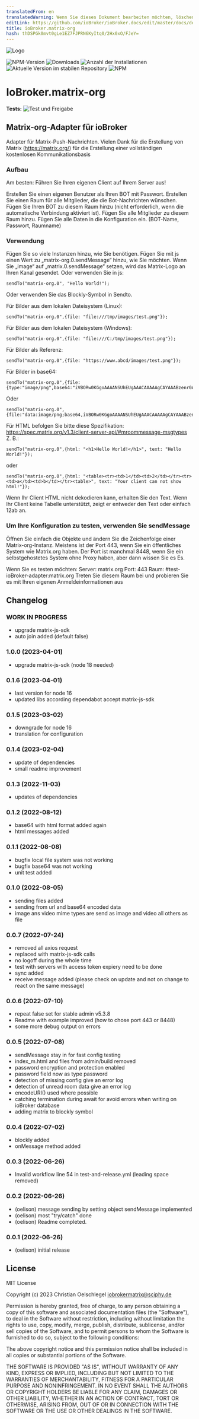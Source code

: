 ```yaml
---
translatedFrom: en
translatedWarning: Wenn Sie dieses Dokument bearbeiten möchten, löschen Sie bitte das Feld "translationsFrom". Andernfalls wird dieses Dokument automatisch erneut übersetzt
editLink: https://github.com/ioBroker/ioBroker.docs/edit/master/docs/de/adapterref/iobroker.matrix-org/README.md
title: ioBroker.matrix-org
hash: thDSPGk0mvt0gLe1EZ7FJPRN6KyItq0/2Hx0xO/FJeY=
---
```

![Logo](../../../en/adapterref/iobroker.matrix-org/admin/matrix-logo.png)

![NPM-Version](https://img.shields.io/npm/v/iobroker.matrix-org.svg)
![Downloads](https://img.shields.io/npm/dm/iobroker.matrix-org.svg)
![Anzahl der Installationen](https://iobroker.live/badges/matrix-org-installed.svg)
![Aktuelle Version im stabilen Repository](https://iobroker.live/badges/matrix-org-stable.svg)
![NPM](https://nodei.co/npm/iobroker.matrix-org.png?downloads=true)

# IoBroker.matrix-org
**Tests:** ![Test und Freigabe](https://github.com/oelison/ioBroker.matrix-org/workflows/Test%20and%20Release/badge.svg)

## Matrix-org-Adapter für ioBroker
Adapter für Matrix-Push-Nachrichten. Vielen Dank für die Erstellung von Matrix (https://matrix.org/) für die Erstellung einer vollständigen kostenlosen Kommunikationsbasis

### Aufbau
Am besten: Führen Sie Ihren eigenen Client auf Ihrem Server aus!

Erstellen Sie einen eigenen Benutzer als Ihren BOT mit Passwort. Erstellen Sie einen Raum für alle Mitglieder, die die Bot-Nachrichten wünschen. Fügen Sie Ihren BOT zu diesem Raum hinzu (nicht erforderlich, wenn die automatische Verbindung aktiviert ist). Fügen Sie alle Mitglieder zu diesem Raum hinzu. Fügen Sie alle Daten in die Konfiguration ein. (BOT-Name, Passwort, Raumname)

### Verwendung
Fügen Sie so viele Instanzen hinzu, wie Sie benötigen. Fügen Sie mit js einen Wert zu „matrix-org.0.sendMessage“ hinzu, wie Sie möchten. Wenn Sie „image“ auf „matrix.0.sendMessage“ setzen, wird das Matrix-Logo an Ihren Kanal gesendet.
Oder verwenden Sie in js:

```
sendTo("matrix-org.0", "Hello World!");
```

Oder verwenden Sie das Blockly-Symbol in Sendto.

Für Bilder aus dem lokalen Dateisystem (Linux):

```
sendTo("matrix-org.0",{file: "file:///tmp/images/test.png"});
```

Für Bilder aus dem lokalen Dateisystem (Windows):

``` 
sendTo("matrix-org.0",{file: "file:///C:/tmp/images/test.png"});
```

Für Bilder als Referenz:

```
sendTo("matrix-org.0",{file: "https://www.abcd/images/test.png"});
```

Für Bilder in base64:

```
sendTo("matrix-org.0",{file:{type:"image/png",base64:"iVBORw0KGgoAAAANSUhEUgAAACAAAAAgCAYAAABzenr0AAAAAXNSR0IArs4c6QAAAARnQU1BAACxjwv8YQUAAAAJcEhZcwAADsMAAA7DAcdvqGQAAACmSURBVFhH7ZdhCoAgDEZnd9D737T8xJkNNY1Ef+yB2LTcC1qWOT20kCBgjIkh0WwfmeuIxyGYnRzIPElgFSqgAvsKOOdCzeZ1y7EcZzDG16HvwtckihLdA4xxk3HeGGttc17Cc+lN6Ds/dlO6w6/ItQHn7H4GcDK3Em/zNboE5KKjcQstQxVQARVYLlDdC2YzvBfMQgVUYB8BlMWfn2E1ZJ7Fv+dEF0UZoNhXp9NnAAAAAElFTkSuQmCC"}});
```

Oder

```
sendTo("matrix-org.0",{file:"data:image/png;base64,iVBORw0KGgoAAAANSUhEUgAAACAAAAAgCAYAAABzenr0AAAAAXNSR0IArs4c6QAAAARnQU1BAACxjwv8YQUAAAAJcEhZcwAADsMAAA7DAcdvqGQAAACmSURBVFhH7ZdhCoAgDEZnd9D737T8xJkNNY1Ef+yB2LTcC1qWOT20kCBgjIkh0WwfmeuIxyGYnRzIPElgFSqgAvsKOOdCzeZ1y7EcZzDG16HvwtckihLdA4xxk3HeGGttc17Cc+lN6Ds/dlO6w6/ItQHn7H4GcDK3Em/zNboE5KKjcQstQxVQARVYLlDdC2YzvBfMQgVUYB8BlMWfn2E1ZJ7Fv+dEF0UZoNhXp9NnAAAAAElFTkSuQmCC"});
```

Für HTML befolgen Sie bitte diese Spezifikation: https://spec.matrix.org/v1.3/client-server-api/#mroommessage-msgtypes Z. B.:

```
sendTo("matrix-org.0",{html: "<h1>Hello World!</h1>", text: "Hello World!"});
```

oder

```
sendTo("matrix-org.0",{html: "<table><tr><td>1</td><td>2</td></tr><tr><td>a</td><td>b</td></tr><table>", text: "Your client can not show html!"});
```

Wenn Ihr Client HTML nicht dekodieren kann, erhalten Sie den Text.
Wenn Ihr Client keine Tabelle unterstützt, zeigt er entweder den Text oder einfach 12ab an.

### Um Ihre Konfiguration zu testen, verwenden Sie sendMessage
Öffnen Sie einfach die Objekte und ändern Sie die Zeichenfolge einer Matrix-org-Instanz. Meistens ist der Port 443, wenn Sie ein öffentliches System wie Matrix.org haben. Der Port ist manchmal 8448, wenn Sie ein selbstgehostetes System ohne Proxy haben, aber dann wissen Sie es Es.

Wenn Sie es testen möchten: Server: matrix.org Port: 443 Raum: #test-ioBroker-adapter:matrix.org Treten Sie diesem Raum bei und probieren Sie es mit Ihren eigenen Anmeldeinformationen aus

## Changelog
<!--
    Placeholder for the next version (at the beginning of the line):
    ### **WORK IN PROGRESS**
-->
### **WORK IN PROGRESS**
* upgrade matrix-js-sdk
* auto join added (default false)

### 1.0.0 (2023-04-01)
* upgrade matrix-js-sdk (node 18 needed)

### 0.1.6 (2023-04-01)
* last version for node 16
* updated libs according dependabot accept matrix-js-sdk

### 0.1.5 (2023-03-02)
* downgrade for node 16
* translation for configuration

### 0.1.4 (2023-02-04)
* update of dependencies
* small readme improvement

### 0.1.3 (2022-11-03)
* updates of dependencies

### 0.1.2 (2022-08-12)
* base64 with html format added again
* html messages added

### 0.1.1 (2022-08-08)
* bugfix local file system was not working
* bugfix base64 was not working
* unit test added

### 0.1.0 (2022-08-05)
* sending files added
* sending from url and base64 encoded data
* image ans video mime types are send as image and video all others as file

### 0.0.7 (2022-07-24)
* removed all axios request
* replaced with matrix-js-sdk calls
* no logoff during the whole time
* test with servers with access token expiery need to be done
* sync added
* receive message added (please check on update and not on change to react on the same message)

### 0.0.6 (2022-07-10)
* repeat false set for stable admin v5.3.8
* Readme with example improved (how to chose port 443 or 8448)
* some more debug output on errors

### 0.0.5 (2022-07-08)
* sendMessage stay in for fast config testing
* index_m.html and files from admin/build removed
* password encryption and protection enabled
* password field now as type password
* detection of missing config give an error log
* detection of unread room data give an error log
* encodeURI() used where possible
* catching termination during await for avoid errors when writing on ioBroker database
* adding matrix to blockly symbol

### 0.0.4 (2022-07-02)
* blockly added
* onMessage method added

### 0.0.3 (2022-06-26)
* Invalid workflow line 54 in test-and-release.yml (leading space removed)

### 0.0.2 (2022-06-26)
* (oelison) message sending by setting object sendMessage implemented
* (oelison) most "try/catch" done
* (oelison) Readme completed.

### 0.0.1 (2022-06-26)
* (oelison) initial release

## License
MIT License

Copyright (c) 2023 Christian Oelschlegel <iobrokermatrix@sciphy.de>

Permission is hereby granted, free of charge, to any person obtaining a copy
of this software and associated documentation files (the "Software"), to deal
in the Software without restriction, including without limitation the rights
to use, copy, modify, merge, publish, distribute, sublicense, and/or sell
copies of the Software, and to permit persons to whom the Software is
furnished to do so, subject to the following conditions:

The above copyright notice and this permission notice shall be included in all
copies or substantial portions of the Software.

THE SOFTWARE IS PROVIDED "AS IS", WITHOUT WARRANTY OF ANY KIND, EXPRESS OR
IMPLIED, INCLUDING BUT NOT LIMITED TO THE WARRANTIES OF MERCHANTABILITY,
FITNESS FOR A PARTICULAR PURPOSE AND NONINFRINGEMENT. IN NO EVENT SHALL THE
AUTHORS OR COPYRIGHT HOLDERS BE LIABLE FOR ANY CLAIM, DAMAGES OR OTHER
LIABILITY, WHETHER IN AN ACTION OF CONTRACT, TORT OR OTHERWISE, ARISING FROM,
OUT OF OR IN CONNECTION WITH THE SOFTWARE OR THE USE OR OTHER DEALINGS IN THE
SOFTWARE.